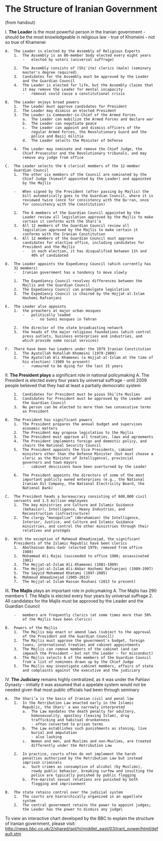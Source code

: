 The Structure of Iranian Government
===================================

(from handout)

I.  **The Leader** is the most powerful person in the Iranian government
    -   should be the most knowledgeable in religious law
        -   true of Khomeini
        -   not so true of Khamenei

    A.  The Leader is elected by the Assembly of Religious Experts
        1.  The Assembly is an 86-member body elected every eight years
            -   elected by voters (universal suffrage)

        2.  The Assembly consists of (Shi'ite) clerics (male) (seminary
            master's degree required)
        3.  Candidates for the Assembly must be approved by the Leader
            and the Guardian Council
        4.  The Leader is elected for life, but the Assembly claims that
            it may remove the Leader for mental incapacity
            -   removal could cause a constitutional crisis

    B.  The Leader enjoys broad powers
        1.  The Leader must approve candidates for President
        2.  The Leader may dismiss an elected President
        3.  The Leader is Commander-in-Chief of the Armed Forces
            a.  The Leader can mobilize the Armed Forces and declare war
            b.  The Leader can negotiate peace
            c.  The Leader can appoint and dismiss officers of the
                regular Armed Forces, the Revolutionary Guard and the
                police and Basij militia
            d.  The Leader selects the Minister of Defense

        4.  The Leader may nominate and remove the Chief Judge, the
            Chief Prosecutor and the Revolutionary tribunals, and may
            remove any judge from office

    C.  The Leader selects the 6 clerical members of the 12-member
        Guardian Council
        1.  The other six members of the Council are nominated by the
            Chief Judge (himself appointed by the Leader) and appointed
            by the Majlis

        -   When signed by the President (after passing by Majlis) the
            bill automatically goes to the Guardian Council, where it is
            reviewed twice (once for consistency with the Qu'ran, once
            for consistency with the Constitution)

        2.  The 6 members of the Guardian Council appointed by the
            Leader review all legislation approved by the Majlis to make
            certain it conforms with the Shari’a
        3.  All 12 members of the Guardian Council review all
            legislation approved by the Majlis to make certain it
            conforms with the Iranian Constitution
        4.  All 12 members of the Guardian Council must approve
            candidates for elective office, including candidates for
            President and the Majlis
            -   in each election, it has disqualified between 11% and
                40% of candidated

    D.  The Leader appoints the Expediency Council (which currently has
        32 members)
        -   Iranian government has a tendency to move slowly

        1.  The Expediency Council resolves differences between the
            Majlis and the Guardian Council
        2.  The Expediency Council can promulgate legislation
        3.  The Expediency Council is chaired by the Hojjat-al-Islam
            Hashemi Rafsanjani

    E.  The Leader also appoints
        1.  the preachers at major urban mosques
            -   politically loaded
                -   no Sunni mosques in Tehran

        2.  the director of the state broadcasting network
        3.  the heads of the major religious foundations (which control
            press outlets, business enterprises and industries, and
            which provide some social services)

    F.  There have been two Leaders under the 1979 Iranian Constitution
        1.  The Ayatollah Ruhollah Khomeini (1979-1989)
        2.  The Ayatollah Ali Khamenei (a Hojjat-al-Islam at the time of
            his election) (1989 to present)
            -   rumoured to be dying for the last 15 years

II. **The President plays** a significant role in national policymaking
    A.  The President is elected every four years by universal suffrage
        -   until 2009 people believed that they had at least a
            partially democratic system

        1.  Candidates for President must be pious Shi’ite Muslims
        2.  Candidates for President must be approved by the Leader and
            the Guardian Council
        3.  No person can be elected to more than two consecutive terms
            as President

    B.  The President has significant powers
        1.  The President prepares the annual budget and supervises
            economic matters
        2.  The President may propose legislation to the Majlis
        3.  The President must approve all treaties, laws and agreements
        4.  The President implements foreign and domestic policy, and
            chairs the National Security Council
        5.  The President appoints the Vice Presidents, cabinet
            ministers other than the Defense Minister (but must choose a
            cleric as the Minister of Intelligence), provincial
            governors and town mayors
            -   cabinet descisions have been overturned by the Leader

        6.  The President appoints the directors of some of the most
            important publicly owned enterprises (e.g., the National
            Iranian Oil Company, the National Electricity Board, the
            National Bank)

    C.  The President heads a bureaucracy consisting of 600,000 civil
        servants and 1.5 million employees
        1.  The key ministries are Culture and Islamic Guidance
            (behavior), Intelligence, Heavy Industries, and
            Reconstruction (infrastructure)
        2.  The clergy “monopolize” (Abrahamian) the Intelligence,
            Interior, Justice, and Culture and Islamic Guidance
            ministries, and control the other ministries through their
            relatives and protégés

    D.  With the exception of Mahmoud Ahmadinejad, the significant
        Presidents of the Islamic Republic have been clerics
        1.  Abolhassan Bani-Sadr (elected 1979; removed from office
            1980)
        2.  Mohammad Ali Rajai (succeeded to office 1980; assassinated
            1981)
        3.  The Hojjat-al-Islam Ali Khamenei (1981-1989)
        4.  The Hojjat-al-Islam Ali-Akbar Hashemi Rafsanjani (1989-1997)
        5.  The Sayyid Mohammad Khatami (1997-2005)
        6.  Mahmoud Ahmadinejad (2005-2013)
        7.  The Hojjat-al Islam Hassan Rouhani (2013 to present)

III. **The Majlis** plays an important role in policymaking
    A.  The Majlis has 290 members
        1.  The Majlis is elected every four years by universal suffrage
        2.  All candidates for the Majlis must be approved by the Leader
            and the Guardian Council

        -   members are frequently clerics (at some times more than 50%
            of the Majlis have been clerics)

    B.  Powers of the Majlis
        1.  The Majlis may enact or amend laws (subject to the approval
            of the President and the Guardian Council)
        2.  The Majlis must approve the government's budget, foreign
            loans, international treaties and cabinet appointments
        3.  The Majlis can remove members of the cabinet (and can
            impeach the President – but not the Leader – for misconduct)
        4.  The Majlis selects 6 of the members of the Guardian Council
            from a list of nominees drawn up by the Chief Judge
        5.  The Majlis may investigate cabinet members, affairs of state
            and complaints against the executive and the judiciary

IV. **The Judiciary** remains highly centralized, as it was under the
    Pahlavi Dynasty
    -   initially it was assumed that a appelate system would not be
        needed given that most public officials had been through
        seminary

    A.  The Shari’a is the basis of Iranian civil and penal law
        1.  In the Retribution Law enacted early in the Islamic
            Republic, the Shari' a was narrowly interpreted
            a.  The Law mandates the death penalty for adultery,
                homosexuality, apostasy (leaving Islam), drug
                trafficking and habitual drunkenness
                - often converted to prison terms
            b.  The Law establishes such punishments as stoning, live
                burial and amputation
                - also lashing
            c.  Women and men, and Muslims and non-Muslims, are treated
                differently under the Retribution Law

        2.  In practice, courts often do not implement the harsh
            penalties authorized by the Retribution Law but instead
            imprison criminals
            a.  Such crimes as consumption of alcohol (by Muslims),
                rowdy public behavior, breaking curfew and insulting the
                police are typically punished by public flogging
            b.  Pre-marital sexual relations are punished by both
                flogging and imprisonment

    B.  The state retains control over the judicial system
        1.  The courts are hierarchically organized in an appellate
            system
        2.  The central government retains the power to appoint judges;
            the Leader has the power to dismiss any judge\

To view an interactive chart developed by the BBC to explain the
structure of Iranian government, please visit:\
http://news.bbc.co.uk/2/shared/spl/hi/middle\_east/03/iran\_power/html/default.stm
